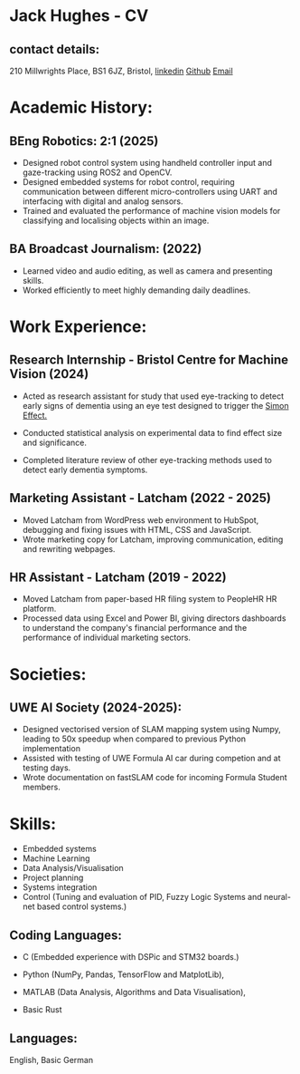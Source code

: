 # Jack Hughes - CV

## contact details:
210 Millwrights Place,
BS1 6JZ,
Bristol,
[linkedin](https://www.linkedin.com/in/jack-hughes-latchamdirect/)
[Github](https://github.com/jack4hughes)
[Email](jack4hughes@live.uwe.ac.uk)
# Academic History:

## BEng Robotics: 2:1 (2025)
- Designed robot control system using handheld controller input and
  gaze-tracking using ROS2 and OpenCV.
- Designed embedded systems for robot control, requiring communication
  between different micro-controllers using UART and interfacing with
  digital and analog sensors.
- Trained and evaluated the performance of machine vision models for
  classifying and localising objects within an image.

## BA Broadcast Journalism: (2022)
- Learned video and audio editing, as well as camera and presenting
  skills.
- Worked efficiently to meet highly demanding daily deadlines.

# Work Experience:

## Research Internship - Bristol Centre for Machine Vision (2024)
- Acted as research assistant for study that used eye-tracking to detect
  early signs of dementia using an eye test designed to trigger the
  [Simon Effect.](https://en.wikipedia.org/wiki/Simon_effect)
- Conducted statistical analysis on experimental data to find effect
  size and significance.

- Completed literature review of other eye-tracking methods used to
  detect early dementia symptoms.

## Marketing Assistant - Latcham (2022 - 2025)

- Moved Latcham from WordPress web environment to HubSpot, debugging and
  fixing issues with HTML, CSS and JavaScript.
- Wrote marketing copy for Latcham, improving communication, editing and
  rewriting webpages.

## HR Assistant - Latcham (2019 - 2022)

- Moved Latcham from paper-based HR filing system to PeopleHR HR
  platform.
- Processed data using Excel and Power BI, giving directors dashboards
  to understand the company's financial performance and the performance
  of individual marketing sectors.

# Societies:

## UWE AI Society (2024-2025):
- Designed vectorised version of SLAM mapping system using Numpy,
  leading to 50x speedup when compared to previous Python implementation
- Assisted with testing of UWE Formula AI car during competion and at
  testing days.
- Wrote documentation on fastSLAM code for incoming Formula Student
  members.

# Skills:

- Embedded systems
- Machine Learning
- Data Analysis/Visualisation
- Project planning
- Systems integration
- Control (Tuning and evaluation of PID, Fuzzy Logic Systems and
  neural-net based control systems.)

## Coding Languages: 

- C (Embedded experience with DSPic and STM32 boards.)
- Python (NumPy, Pandas, TensorFlow and MatplotLib),
- MATLAB (Data Analysis, Algorithms and Data Visualisation),

- Basic Rust

## Languages:

English, Basic German
